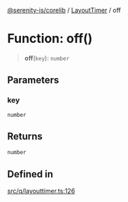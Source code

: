 [@serenity-is/corelib](../../../README.md) / [LayoutTimer](../README.md) / off

# Function: off()

> **off**(`key`): `number`

## Parameters

### key

`number`

## Returns

`number`

## Defined in

[src/q/layouttimer.ts:126](https://github.com/serenity-is/serenity/blob/master/packages/corelib/src/q/layouttimer.ts#L126)
